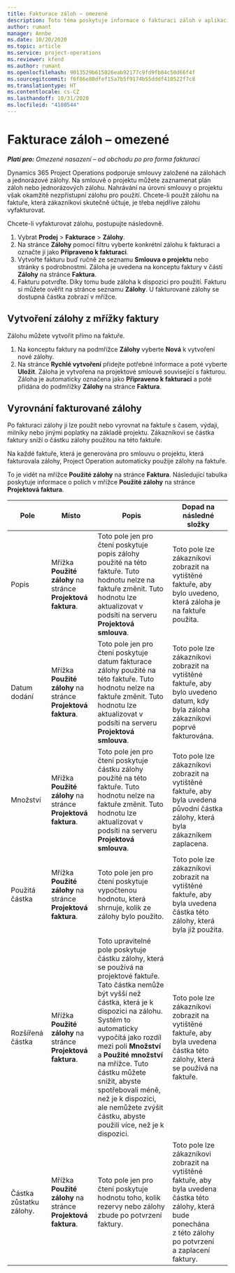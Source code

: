 ```yaml
---
title: Fakturace záloh – omezené
description: Toto téma poskytuje informace o fakturaci záloh v aplikaci Project Operations.
author: rumant
manager: Annbe
ms.date: 10/20/2020
ms.topic: article
ms.service: project-operations
ms.reviewer: kfend
ms.author: rumant
ms.openlocfilehash: 9013529b615026eab92177c9fd9fb84c50d66f4f
ms.sourcegitcommit: f6f86e80dfef15a7b5f9174b55dddf410522f7c8
ms.translationtype: HT
ms.contentlocale: cs-CZ
ms.lasthandoff: 10/31/2020
ms.locfileid: "4180544"
---
```

# <a name="invoice-a-retainer-or-an-advance---lite"></a>Fakturace záloh – omezené

_**Platí pro:** Omezené nasazení – od obchodu po pro forma fakturaci_

Dynamics 365 Project Operations podporuje smlouvy založené na zálohách a jednorázové zálohy. Na smlouvě o projektu můžete zaznamenat plán záloh nebo jednorázových zálohu. Nahrávání na úrovni smlouvy o projektu však okamžitě nezpřístupní zálohu pro použití. Chcete-li použít zálohu na faktuře, která zákazníkovi skutečně účtuje, je třeba nejdříve zálohu vyfakturovat.

Chcete-li vyfakturovat zálohu, postupujte následovně.

1. Vybrat **Prodej** > **Fakturace** > **Zálohy**. 
2. Na stránce **Zálohy** pomocí filtru vyberte konkrétní zálohu k fakturaci a označte ji jako **Připraveno k fakturaci**.
3. Vytvořte fakturu buď ručně ze seznamu **Smlouva o projektu** nebo stránky s podrobnostmi. Záloha je uvedena na konceptu faktury v části **Zálohy** na stránce **Faktura**.
4. Fakturu potvrďte. Díky tomu bude záloha k dispozici pro použití. Fakturu si můžete ověřit na stránce seznamu **Zálohy**. U fakturované zálohy se dostupná částka zobrazí v mřížce.

## <a name="create-a-retainer-or-advance-from-the-invoice-grid"></a>Vytvoření zálohy z mřížky faktury

Zálohu můžete vytvořit přímo na faktuře.

1. Na konceptu faktury na podmřížce **Zálohy** vyberte **Nová** k vytvoření nové zálohy. 
2. Na stránce **Rychlé vytvoření** přidejte potřebné informace a poté vyberte **Uložit**. Záloha je vytvořena na projektové smlouvě související s fakturou. Záloha je automaticky označena jako **Připraveno k fakturaci** a poté přidána do podmřížky **Zálohy** na stránce **Faktura**.

## <a name="reconcile-an-invoiced-retainer-or-advance"></a>Vyrovnání fakturované zálohy

Po fakturaci zálohy ji lze použít nebo vyrovnat na faktuře s časem, výdaji, milníky nebo jinými poplatky na základě projektu. Zákazníkovi se částka faktury sníží o částku zálohy použitou na této faktuře.

Na každé faktuře, která je generována pro smlouvu o projektu, která fakturovala zálohy, Project Operation automaticky použije zálohy na faktuře.

To je vidět na mřížce **Použité zálohy** na stránce **Faktura**. Následující tabulka poskytuje informace o polích v mřížce **Použité zálohy** na stránce **Projektová faktura**.

| Pole | Místo | Popis | Dopad na následné složky |
| --- | --- | --- | --- |
| Popis | Mřížka **Použité zálohy** na stránce **Projektová faktura**. |Toto pole jen pro čtení poskytuje popis zálohy použité na této faktuře. Tuto hodnotu nelze na faktuře změnit. Tuto hodnotu lze aktualizovat v podsíti na serveru **Projektová smlouva**. | Toto pole lze zákazníkovi zobrazit na vytištěné faktuře, aby bylo uvedeno, která záloha je na faktuře použita. |
| Datum dodání | Mřížka **Použité zálohy** na stránce **Projektová faktura**.  | Toto pole jen pro čtení poskytuje datum fakturace zálohy použité na této faktuře. Tuto hodnotu nelze na faktuře změnit. Tuto hodnotu lze aktualizovat v podsíti na serveru **Projektová smlouva**. | Toto pole lze zákazníkovi zobrazit na vytištěné faktuře, aby bylo uvedeno datum, kdy byla záloha zákazníkovi poprvé fakturována. |
| Množství | Mřížka **Použité zálohy** na stránce **Projektová faktura**.  | Toto pole jen pro čtení poskytuje částku zálohy použité na této faktuře. Tuto hodnotu nelze na faktuře změnit. Tuto hodnotu lze aktualizovat v podsíti na serveru **Projektová smlouva**. | Toto pole lze zákazníkovi zobrazit na vytištěné faktuře, aby byla uvedena původní částka zálohy, která byla zákazníkem zaplacena. |
| Použitá částka | Mřížka **Použité zálohy** na stránce **Projektová faktura**.  | Toto pole jen pro čtení poskytuje vypočtenou hodnotu, která shrnuje, kolik ze zálohy bylo použito. | Toto pole lze zákazníkovi zobrazit na vytištěné faktuře, aby byla uvedena částka této zálohy, která byla již použita. |
| Rozšířená částka | Mřížka **Použité zálohy** na stránce **Projektová faktura**.  | Toto upravitelné pole poskytuje částku zálohy, která se používá na projektové faktuře. Tato částka nemůže být vyšší než částka, která je k dispozici na zálohu. Systém to automaticky vypočítá jako rozdíl mezi poli **Množství** a **Použité množství** na mřížce. Tuto částku můžete snížit, abyste spotřebovali méně, než je k dispozici, ale nemůžete zvýšit částku, abyste použili více, než je k dispozici. | Toto pole lze zákazníkovi zobrazit na vytištěné faktuře, aby byla uvedena částka této zálohy, která se používá na faktuře. |
| Částka zůstatku zálohy. | Mřížka **Použité zálohy** na stránce **Projektová faktura**.  | Toto pole jen pro čtení poskytuje hodnotu toho, kolik rezervy nebo zálohy zbude po potvrzení faktury. | Toto pole lze zákazníkovi zobrazit na vytištěné faktuře, aby byla uvedena částka této zálohy, která bude ponechána z této zálohy po potvrzení a zaplacení faktury. |
